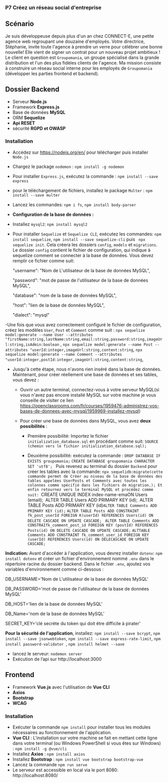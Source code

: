 ### P7 Créez un réseau social d'entreprise

## Scénario

Je suis développeuse depuis plus d'un an chez CONNECT-E, une petite agence web regroupant une douzaine d'employés.
Votre directrice, Stéphanie, invite toute l'agence à prendre un verre pour célébrer une bonne nouvelle! Elle vient de signer un contrat pour un nouveau projet ambitieux !
Le client en question est `Groupomania`, un groupe spécialisé dans la grande distribution et l'un des plus fidèles clients de l'agence.
Ma mission consiste à construire un réseau social interne pour les employés de `Groupomania` (développer les parties frontend et backend).

## Dossier Backend

- Serveur **Node.js**
- Framework **Express.js**
- Base de données **MySQL**
- ORM **Sequelize**
- **Api RESET**
- sécurité **RGPD et OWASP**

### Installation

- Accédez sur https://nodejs.org/en/ pour télécharger puis installer `Node.js`
- Chargez le package `nodemon` : `npm install -g nodemon`
- Pour installer `Express.js`, exécutez la commande : `npm install --save express`
- pour le téléchargement de fichiers, installez le package `Multer` : `npm install --save multer`
- Lancez les commandes: `npm i fs`, `npm install body-parser`
- **Configuration de la base de données :**
- Installez `mysql2`: `npm install mysql2`
- Pour installer `Sequelize` et `Sequelize CLI`, exécutez les commandes: `npm install sequelize`, `npm install --save sequelize-cli` puis ` npx sequelize init`. Cela créera les dossiers `config`, `models` et `migrations`.
  Le dossier `config` contient le fichier de configuration, qui indique à sequelize comment se connecter à la base de données. Vous devez remplir ce fichier comme suit:

  "username": "Nom de L'utilisateur de la base de données MySQL",

  "password": "mot de passe de l'utilisateur de la base de données MySQL",

  "database": "nom de la base de données MySQL",

  "host": "lien de la base de données MySQL",

  "dialect": "mysql"

-Une fois que vous avez correctement configuré le fichier de configuration, créez les modèles `User`, `Post` et `Comment` comme suit :
`npx sequelize model:generate --name User --attributes "firstName:string,lastName:string,email:string,password:string,imageUrl:string,isAdmin:boolean` ,
`npx sequelize model:generate --name Post --attributes "userId:integer,imageUrl:string,content:string`,
`npx sequelize model:generate --name Comment --attributes "userId:integer,postId:integer,imageUrl:string,content:string`,

- Jusqu'à cette étape, nous n'avons rien inséré dans la base de données. Maintenant, pour créer réellement une base de données et ses tables, vous devez :

  - Ouvrir un autre terminal, connectez-vous à votre serveur MySQL(si vous n'avez pas encore installé MySQL sur votre machine je vous conseille de visiter ce lien https://openclassrooms.com/fr/courses/1959476-administrez-vos-bases-de-donnees-avec-mysql/1959969-installez-mysql)
  - Pour créer une base de données dans MySQL, vous avez **deux possibilités** :

    - Première possibilité: Importez le fichier `initialization_database.sql` en procédant comme suit:
      `SOURCE (chemin vers le fichier initialization_database.sql);`

    - Deuxième possibilité: exécutez la commande : `DROP DATABASE IF EXISTS groupomania;` `CREATE DATABASE groupomania CHARACTER SET 'utf8'; `
      Puis revenez au terminal du dossier `Backend` pour créer les tables avec la commande: `npx sequelidb:migrate(cette commande permet de Créer au niveau de la base de données des tables appelées UserPosts et Comments avec toutes les colonnes comme spécifié dans les fichiers de migration.); Et enfin retournez vers le terminal MySQL et procédez comme suit: `CREATE UNIQUE INDEX index-name-emaON Users (email);` `ALTER TABLE Users ADD PRIMARY KEY (id);` `ALTER TABLE Posts ADD PRIMARY KEY (id)`ALTER TABLE Comments ADD PRIMARY KEY (id);` `ALTER TABLE Posts ADD CONSTRAINT fk_post_userId FOREIGN K(userId) REFERENCES Users(id) ON DELETE CASCADE ON UPDATE CASCADE;` ` ALTER TABLE Comments ADD CONSTRAIfk_comment_post_id FOREIGN KEY (postId) REFERENCES Posts(id) ON DELETE CASCADE ON UPDATE CASCADE;` `ALTTABLE Comments ADD CONSTRAINT fk_comment_user_id FOREIGN KEY (userId) REFERENCES Users(id) ON DELECASCADE ON UPDATE CASCADE;`

**Indication:**
Avant d'accéder à l'application, vous devrez installer `dotenv`: `npm install dotenv` et créer un fichier d'environnement nommé `.env` dans le répertoire racine du dossier backend. Dans le fichier `.env`, ajoutez vos variables d'environnement comme ci-dessous :

DB_USERNAME='Nom de L'utilisateur de la base de données MySQL'

DB_PASSWORD='mot de passe de l'utilisateur de la base de données MySQL'

DB_HOST='lien de la base de données MySQL'

DB_Name='nom de la base de données MySQL'

SECRET_KEY='clé secrète du token qui doit être difficile à pirater'

**Pour la sécurité de l'application**, installez: `npm install --save bcrypt`, `npm install --save jsonwebtoken`, `npm install --save express-rate-limit`, `npm install password-validator `, `npm install helmet --save `

- lancez le serveur: `nodemon server`
- Exécution de l’api sur http://localhost:3000

## Frontend

- Framework **Vue.js** avec l'utilisation de **Vue CLI**
- **Axios**
- **Bootstrap**
- **WCAG**

### Installation

- Exécuter la commande `npm install` pour installer tous les modules nécessaires au fonctionnement de l'application.
- **Vue CLI** : L'installation sur votre machine se fait en mettant cette ligne dans votre terminal (ou Windows PowerShell si vous êtes sur Windows) : `npm install -g @vue/cli`
- Installez **Axios** : `npm install axios`
- Installez **Bootstrap** : `npm install vue bootstrap bootstrap-vue`
- Lancez la commande `npm run serve`
- Le serveur est accessible en local via le port 8080: http://localhost:8080/
